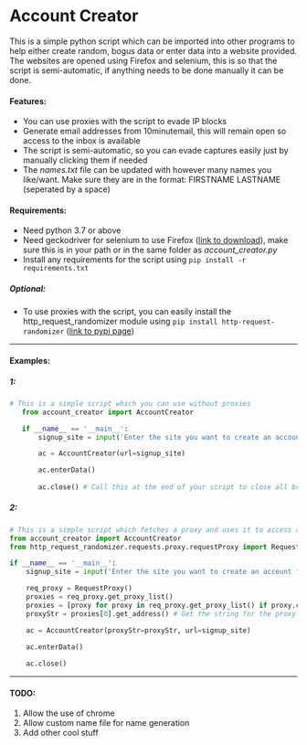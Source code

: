 # Account Creator

This is a simple python script which can be imported into other programs to help either create random, bogus data or enter data into a website provided. The websites are opened using Firefox and selenium, this is so that the script is semi-automatic, if anything needs to be done manually it can be done.

#### Features:
- You can use proxies with the script to evade IP blocks
- Generate email addresses from 10minutemail, this will remain open so access to the inbox is available
- The script is semi-automatic, so you can evade captures easily just by manually clicking them if needed
- The *names.txt* file can be updated with however many names you like/want. Make sure they are in the format: FIRSTNAME LASTNAME (seperated by a space)

#### Requirements:
- Need python 3.7 or above
- Need geckodriver for selenium to use Firefox ([link to download](https://github.com/mozilla/geckodriver/releases "link to download")), make sure this is in your path or in the same folder as *account_creator.py*
- Install any requirements for the script using `pip install -r requirements.txt`

##### Optional:
 - To use proxies with the script, you can easily install the http_request_randomizer module using `pip install http-request-randomizer` ([link to pypi page](https://pypi.org/project/http-request-randomizer/ "link to pypi page"))

------------


#### Examples:
##### 1:
 ```python
 # This is a simple script which you can use without proxies
	from account_creator import AccountCreator

	if __name__ == '__main__':
		signup_site = input('Enter the site you want to create an account for: ')

		ac = AccountCreator(url=signup_site)

		ac.enterData()
		
		ac.close() # Call this at the end of your script to close all browser instances
```
##### 2:
```python
# This is a simple script which fetches a proxy and uses it to access a website
from account_creator import AccountCreator
from http_request_randomizer.requests.proxy.requestProxy import RequestProxy

if __name__ == '__main__':
	signup_site = input('Enter the site you want to create an account for: ')

	req_proxy = RequestProxy()
	proxies = req_proxy.get_proxy_list()
	proxies = [proxy for proxy in req_proxy.get_proxy_list() if proxy.country == 'United Kingdom'] # Get a list of proxies from the United Kingdom
	proxyStr = proxies[0].get_address() # Get the string for the proxy in the format IP:PORT

	ac = AccountCreator(proxyStr=proxyStr, url=signup_site)

	ac.enterData()
	
	ac.close()
```

------------


#### TODO:
1. Allow the use of chrome
2. Allow custom name file for name generation
3. Add other cool stuff
